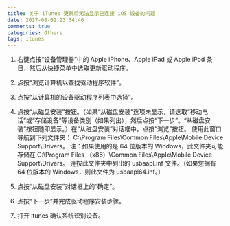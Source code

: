 ```yaml
---
title: 关于 iTunes 更新后无法显示已连接 iOS 设备的问题
date: 2017-08-02 23:54:46
comments: true
categories: Others
tags: itunes
---
```


1. 右键点按“设备管理器”中的 Apple iPhone、Apple iPad 或 Apple iPod 条目，然后从快捷菜单中选取更新驱动程序。

2. 点按“浏览计算机以查找驱动程序软件”。

3. 点按“从计算机的设备驱动程序列表中选择”。

4. 点按“从磁盘安装”按钮。（如果“从磁盘安装”选项未显示，请选取“移动电话”或“存储设备”等设备类别（如果列出），然后点按“下一步”。“从磁盘安装”按钮随即显示。）在“从磁盘安装”对话框中，点按“浏览”按钮。
使用此窗口导航到下列文件夹：
C:\Program Files\Common Files\Apple\Mobile Device Support\Drivers。
注：如果使用的是 64 位版本的 Windows，此文件夹可能存储在 C:\Program Files （x86）\Common Files\Apple\Mobile Device Support\Drivers。
连按此文件夹中列出的 usbaapl.inf 文件。（如果您拥有 64 位版本的 Windows，则此文件为 usbaapl64.inf。）

5. 点按“从磁盘安装”对话框上的“确定”。

6. 点按“下一步”并完成驱动程序安装步骤。

7. 打开 itunes 确认系统识别设备。
